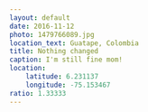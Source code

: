 ```yaml
---
layout: default
date: 2016-11-12
photo: 1479766089.jpg
location_text: Guatape, Colombia
title: Nothing changed
caption: I'm still fine mom!
location:
    latitude: 6.231137
    longitude: -75.153467
ratio: 1.33333
---
```

